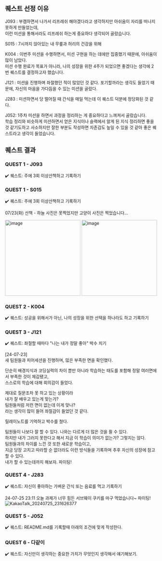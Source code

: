 ## 퀘스트 선정 이유
J093 : 부캠하면서 나가서 리프레쉬 해야겠다라고 생각하지만 아쉬움이 자리를 떠나지 못하게 만들었는데,  
이런 미션을 통해서라도  리프레쉬 하는게 중요하다 생각되어 골랐습니다.

S015 : 7시까지 앉아있는 내 무릎과 허리의 건강을 위해

K004 : 이번주 미션을 수행하면서, 미션 구현을 하는 데에만 집중했기 때문에, 아쉬움이 많이 남았다.  
미션 수행 완료가 목표가 아니라, 나의 성장을 위한 4주가 되었으면 좋겠다는 생각에 2번 퀘스트를 결정하고자 했습니다.

J121 : 미션을 진행하며 좌절했던 적이 많았던 것 같다. 포기할까라는 생각도 들었기 때문에, 자신의 마음을 가다듬을 수 있는 미션을 골랐다.

J283 : 미션하면서 당 떨어질 때 간식을 매일 먹는데 이 퀘스트 덕분에 정당화된 것 같다.

J052: 1주차 미션을 하면서 과정을 정리하는 게 중요하다고 느껴져서 골랐습니다.  
학습 정리와 비슷하게 미션하면서 얻은 지식이나 슬랙에서 알게 된 지식 정리하면 좋을 것 같기도하고 사소하지만 잘한 부분도 작성하면 자존감도 높일 수 있을 것 같아 좋은 퀘스트라고 생각이 들었습니다.


## 퀘스트 결과

### QUEST 1 - J093  
✔️ 퀘스트: 주에 3회 이상산책하고 기록하기

### QUEST 1 - S015  
✔️ 퀘스트: 주에 3회 이상산책하고 기록하기

07/23(화) 산책 - 하늘 사진은 못찍었지만 고양이 사진은 찍었습니다...

<img width="250" alt="image" src="https://github.com/user-attachments/assets/eac17029-5e06-4743-a92a-a88c9fbb538b"> <img width="250" alt="image" src="https://github.com/user-attachments/assets/a35899ee-fb2a-4989-9b2a-6640669ffc4d">



### QUEST 2 - K004  
✔️ 퀘스트: 성공을 위해서가 아닌, 나의 성장을 위한 선택을 하나라도 하고 기록하기

### QUEST 3 - J121  
✔️ 퀘스트: 좌절할 때마다 "나는 내가 정말 좋아" 박수 치기  

[24-07-23]  
새 팀원들과 피어세션을 진행하며, 많은 부족한 면을 확인했다.  

단순히 배경지식과 코딩실력의 차이 뿐만 아니라 학습하는 태도를 포함해 정말 여러면에서 부족한 것이 체감됐고,  
스스로의 학습에 대해 회의감이 들었다.  

제대로 질문조차 못 하고 있는 상황이라  
내가 잘 배우고 있는게 맞는가?  
팀원들처럼 저런 면이 없는데 이게 맞나?  
라는 생각이 많이 들어 좌절감이 들었던 것 같다.  

릴레이노트를 기억하고 박수를 쳤다.  

팀원들이 나보다 잘 할 수 있다. 나와는 다르게 더 많은 것을 쥘 수 있다.  
하지만 내가 그러지 못한다고 해서 지금 이 학습이 의미가 없는가? 그렇지는 않다.  
팀원들과의 차이를 느낀 것 또한 새로운 학습이고,  
지금 당장 고치고 따라할 순 없더라도 이런 방식들을 기록하며 추후 자신의 성장에 참고할 수 있다.  
내가 할 수 있는데까지 해보자. 파이팅!  

### QUEST 4 - J283  
✔️ 퀘스트: 자신이 좋아하는 가벼운 간식 또는 음료를 먹고 기록하기

24-07-25 23:11
오늘 과제가 너무 힘든 서브웨이 쿠키를 마구 먹었습니다~ 파이팅! 
![KakaoTalk_20240725_231626377](https://github.com/user-attachments/assets/a754b7bc-389a-4bd1-925a-f0b6da3b53ea)


### QUEST 5 - J052  
✔️ 퀘스트: README.md를 기록할때 아래의 조건에 맞게 작성한다.

### QUEST 6 - 다같이  
✔️ 퀘스트: 자신만이 생각하는 중요한 가치가 무엇인지 생각해서 얘기해보기.

